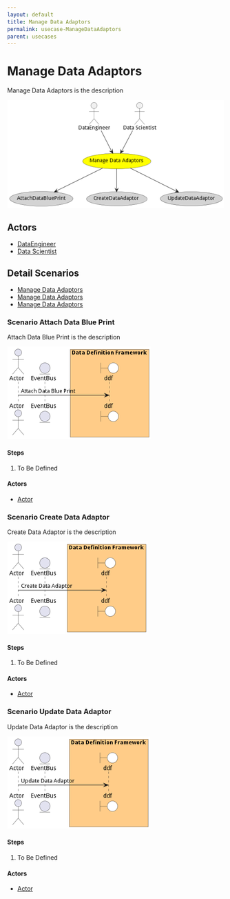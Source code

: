 ```yaml
---
layout: default
title: Manage Data Adaptors
permalink: usecase-ManageDataAdaptors
parent: usecases
---
```

# Manage Data Adaptors

Manage Data Adaptors is the description

![Activities Diagram](./activities.png)

## Actors

* [DataEngineer](actor-dataengineer)
* [Data Scientist](actor-datascientist)











## Detail Scenarios

* [Manage Data Adaptors](#scenario-AttachDataBluePrint)
* [Manage Data Adaptors](#scenario-CreateDataAdaptor)
* [Manage Data Adaptors](#scenario-UpdateDataAdaptor)



### Scenario Attach Data Blue Print

Attach Data Blue Print is the description

![Scenario AttachDataBluePrint](./attachdatablueprint.png)

#### Steps

1. To Be Defined


#### Actors

* [Actor](actor-actor)



### Scenario Create Data Adaptor

Create Data Adaptor is the description

![Scenario CreateDataAdaptor](./createdataadaptor.png)

#### Steps

1. To Be Defined


#### Actors

* [Actor](actor-actor)



### Scenario Update Data Adaptor

Update Data Adaptor is the description

![Scenario UpdateDataAdaptor](./updatedataadaptor.png)

#### Steps

1. To Be Defined


#### Actors

* [Actor](actor-actor)




